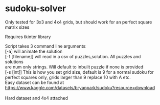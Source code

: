 # sudoku-solver

Only tested for 3x3 and 4x4 grids, but should work for an perfect square matrix sizes <br />

Requires tkinter library <br />

Script takes 3 command line arguments: <br />
  [-a] will animate the solution <br />
  [-f [filename]] will read in a csv of puzzles,solution. All puzzles and solutions <br />
                  are num only strings. Will default to inbuilt puzzle if none is provided <br />
  [-s [int]] This is how you set grid size, default is 9 for a normal sudoku for perfect squares only, grids larger than 9 replace 10 with A etc. <br />
Easy dataset can be found at https://www.kaggle.com/datasets/bryanpark/sudoku?resource=download <br />
<br />
Hard dataset and 4x4 attached
